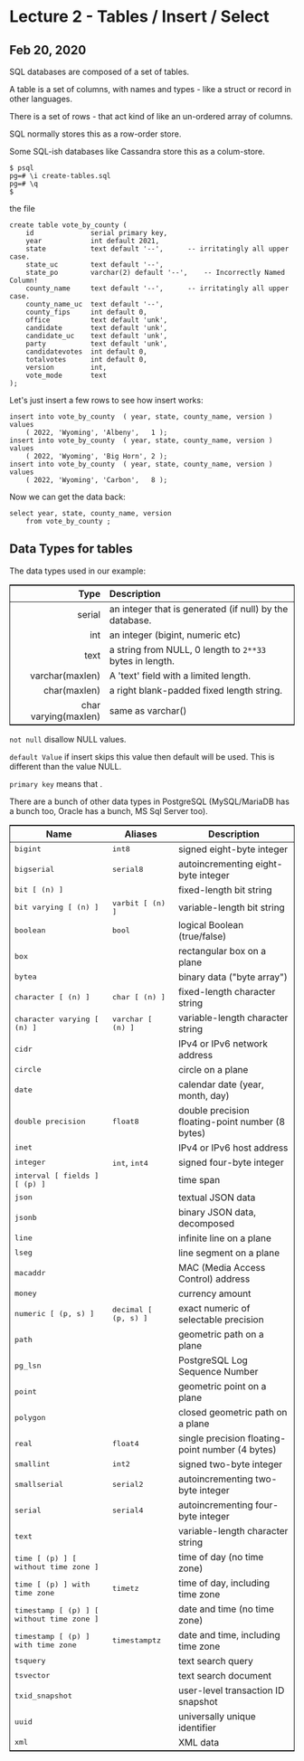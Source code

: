 
<style>
.pagebreak { page-break-before: always; }
.half { height: 200px; }
</style>
<style>
.pagebreak { page-break-before: always; }
.half { height: 200px; }
.markdown-body {
	font-size: 12px;
}
.markdown-body td {
	font-size: 12px;
}
table {
	border: 1px solid black;
}
</style>


# Lecture 2 - Tables / Insert / Select
## Feb 20, 2020

SQL databases are composed of a set of tables.

A table is a set of columns, with names and types - like a struct or record in other languages.

There is a set of rows - that act kind of like an un-ordered array of columns.

SQL normally stores this as a row-order store.

Some SQL-ish databases like Cassandra store this as a colum-store.


```
$ psql
pg=# \i create-tables.sql
pg=# \q
$
```

the file


```
create table vote_by_county (
	id				serial primary key,
	year			int default 2021,
	state			text default '--',		-- irritatingly all upper case.
	state_uc		text default '--',
	state_po		varchar(2) default '--', 	-- Incorrectly Named Column!
	county_name		text default '--',		-- irritatingly all upper case.
	county_name_uc	text default '--',
	county_fips		int default 0,
	office			text default 'unk', 
	candidate		text default 'unk', 
	candidate_uc	text default 'unk', 
	party			text default 'unk', 
	candidatevotes	int default 0, 
	totalvotes		int default 0,
	version			int,
	vote_mode		text
);
```

Let's just insert a few rows to see how insert works:

```
insert into vote_by_county  ( year, state, county_name, version ) values
	( 2022, 'Wyoming', 'Albeny',   1 );
insert into vote_by_county  ( year, state, county_name, version ) values
	( 2022, 'Wyoming', 'Big Horn', 2 );
insert into vote_by_county  ( year, state, county_name, version ) values
	( 2022, 'Wyoming', 'Carbon',   8 );
```

Now we can get the data back:

```
select year, state, county_name, version 
	from vote_by_county ;
```

## Data Types for tables

The data types used in our example:

|   Type | Description                                                                           |
|-------:|:--------------------------------------------------------------------------------------|
| serial | an integer that is generated (if null) by the database.                               |
| int    | an integer (bigint, numeric etc)                                                      |
| text   | a string from NULL, 0 length to `2**33` bytes in length.                              |
| varchar(maxlen) |  A 'text' field with a limited length.                                       |
| char(maxlen)    | a right blank-padded fixed length string.                                    |
| char varying(maxlen) | same as varchar()                                                       |

`not null` disallow NULL values.

`default Value` if insert skips this value then default will be used.  This is different than the
value NULL.

`primary key` means that .

There are a bunch of other data types in PostgreSQL (MySQL/MariaDB has a bunch too, Oracle
has a bunch, MS Sql Server too).

<table class="CALSTABLE">
<colgroup><col>
<col>
<col>
</colgroup><thead>
<tr>
<th>Name</th>
<th>Aliases</th>
<th>Description</th>
</tr>
</thead>
<tbody>
<tr>
<td><tt class="TYPE">bigint</tt></td>
<td><tt class="TYPE">int8</tt></td>
<td>signed eight-byte integer</td>
</tr>
<tr>
<td><tt class="TYPE">bigserial</tt></td>
<td><tt class="TYPE">serial8</tt></td>
<td>autoincrementing eight-byte integer</td>
</tr>
<tr>
<td><tt class="TYPE">bit [ (<tt class="REPLACEABLE c3">n</tt>) ]</tt></td>
<td>&nbsp;</td>
<td>fixed-length bit string</td>
</tr>
<tr>
<td><tt class="TYPE">bit varying [ (<tt class="REPLACEABLE c3">n</tt>) ]</tt></td>
<td><tt class="TYPE">varbit [ (<tt class="REPLACEABLE c3">n</tt>) ]</tt></td>
<td>variable-length bit string</td>
</tr>
<tr>
<td><tt class="TYPE">boolean</tt></td>
<td><tt class="TYPE">bool</tt></td>
<td>logical Boolean (true/false)</td>
</tr>
<tr>
<td><tt class="TYPE">box</tt></td>
<td>&nbsp;</td>
<td>rectangular box on a plane</td>
</tr>
<tr>
<td><tt class="TYPE">bytea</tt></td>
<td>&nbsp;</td>
<td>binary data (<span class="QUOTE">"byte array"</span>)</td>
</tr>
<tr>
<td><tt class="TYPE">character [ (<tt class="REPLACEABLE c3">n</tt>) ]</tt></td>
<td><tt class="TYPE">char [ (<tt class="REPLACEABLE c3">n</tt>) ]</tt></td>
<td>fixed-length character string</td>
</tr>
<tr>
<td><tt class="TYPE">character varying [ (<tt class="REPLACEABLE c3">n</tt>) ]</tt></td>
<td><tt class="TYPE">varchar [ (<tt class="REPLACEABLE c3">n</tt>) ]</tt></td>
<td>variable-length character string</td>
</tr>
<tr>
<td><tt class="TYPE">cidr</tt></td>
<td>&nbsp;</td>
<td>IPv4 or IPv6 network address</td>
</tr>
<tr>
<td><tt class="TYPE">circle</tt></td>
<td>&nbsp;</td>
<td>circle on a plane</td>
</tr>
<tr>
<td><tt class="TYPE">date</tt></td>
<td>&nbsp;</td>
<td>calendar date (year, month, day)</td>
</tr>
<tr>
<td><tt class="TYPE">double precision</tt></td>
<td><tt class="TYPE">float8</tt></td>
<td>double precision floating-point number (8 bytes)</td>
</tr>
<tr>
<td><tt class="TYPE">inet</tt></td>
<td>&nbsp;</td>
<td>IPv4 or IPv6 host address</td>
</tr>
<tr>
<td><tt class="TYPE">integer</tt></td>
<td><tt class="TYPE">int</tt>, <tt class="TYPE">int4</tt></td>
<td>signed four-byte integer</td>
</tr>
<tr>
<td><tt class="TYPE">interval [ <tt class="REPLACEABLE c3">fields</tt> ] [ (<tt class="REPLACEABLE c3">p</tt>) ]</tt></td>
<td>&nbsp;</td>
<td>time span</td>
</tr>
<tr>
<td><tt class="TYPE">json</tt></td>
<td>&nbsp;</td>
<td>textual JSON data</td>
</tr>
<tr>
<td><tt class="TYPE">jsonb</tt></td>
<td>&nbsp;</td>
<td>binary JSON data, decomposed</td>
</tr>
<tr>
<td><tt class="TYPE">line</tt></td>
<td>&nbsp;</td>
<td>infinite line on a plane</td>
</tr>
<tr>
<td><tt class="TYPE">lseg</tt></td>
<td>&nbsp;</td>
<td>line segment on a plane</td>
</tr>
<tr>
<td><tt class="TYPE">macaddr</tt></td>
<td>&nbsp;</td>
<td>MAC (Media Access Control) address</td>
</tr>
<tr>
<td><tt class="TYPE">money</tt></td>
<td>&nbsp;</td>
<td>currency amount</td>
</tr>
<tr>
<td><tt class="TYPE">numeric [ (<tt class="REPLACEABLE c3">p</tt>, <tt class="REPLACEABLE c3">s</tt>) ]</tt></td>
<td><tt class="TYPE">decimal [ (<tt class="REPLACEABLE c3">p</tt>, <tt class="REPLACEABLE c3">s</tt>) ]</tt></td>
<td>exact numeric of selectable precision</td>
</tr>
<tr>
<td><tt class="TYPE">path</tt></td>
<td>&nbsp;</td>
<td>geometric path on a plane</td>
</tr>
<tr>
<td><tt class="TYPE">pg_lsn</tt></td>
<td>&nbsp;</td>
<td><span class="PRODUCTNAME">PostgreSQL</span> Log Sequence Number</td>
</tr>
<tr>
<td><tt class="TYPE">point</tt></td>
<td>&nbsp;</td>
<td>geometric point on a plane</td>
</tr>
<tr>
<td><tt class="TYPE">polygon</tt></td>
<td>&nbsp;</td>
<td>closed geometric path on a plane</td>
</tr>
<tr>
<td><tt class="TYPE">real</tt></td>
<td><tt class="TYPE">float4</tt></td>
<td>single precision floating-point number (4 bytes)</td>
</tr>
<tr>
<td><tt class="TYPE">smallint</tt></td>
<td><tt class="TYPE">int2</tt></td>
<td>signed two-byte integer</td>
</tr>
<tr>
<td><tt class="TYPE">smallserial</tt></td>
<td><tt class="TYPE">serial2</tt></td>
<td>autoincrementing two-byte integer</td>
</tr>
<tr>
<td><tt class="TYPE">serial</tt></td>
<td><tt class="TYPE">serial4</tt></td>
<td>autoincrementing four-byte integer</td>
</tr>
<tr>
<td><tt class="TYPE">text</tt></td>
<td>&nbsp;</td>
<td>variable-length character string</td>
</tr>
<tr>
<td><tt class="TYPE">time [ (<tt class="REPLACEABLE c3">p</tt>) ] [ without time zone ]</tt></td>
<td>&nbsp;</td>
<td>time of day (no time zone)</td>
</tr>
<tr>
<td><tt class="TYPE">time [ (<tt class="REPLACEABLE c3">p</tt>) ] with time zone</tt></td>
<td><tt class="TYPE">timetz</tt></td>
<td>time of day, including time zone</td>
</tr>
<tr>
<td><tt class="TYPE">timestamp [ (<tt class="REPLACEABLE c3">p</tt>) ] [ without time zone ]</tt></td>
<td>&nbsp;</td>
<td>date and time (no time zone)</td>
</tr>
<tr>
<td><tt class="TYPE">timestamp [ (<tt class="REPLACEABLE c3">p</tt>) ] with time zone</tt></td>
<td><tt class="TYPE">timestamptz</tt></td>
<td>date and time, including time zone</td>
</tr>
<tr>
<td><tt class="TYPE">tsquery</tt></td>
<td>&nbsp;</td>
<td>text search query</td>
</tr>
<tr>
<td><tt class="TYPE">tsvector</tt></td>
<td>&nbsp;</td>
<td>text search document</td>
</tr>
<tr>
<td><tt class="TYPE">txid_snapshot</tt></td>
<td>&nbsp;</td>
<td>user-level transaction ID snapshot</td>
</tr>
<tr>
<td><tt class="TYPE">uuid</tt></td>
<td>&nbsp;</td>
<td>universally unique identifier</td>
</tr>
<tr>
<td><tt class="TYPE">xml</tt></td>
<td>&nbsp;</td>
<td>XML data</td>
</tr>
</tbody>
